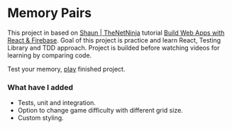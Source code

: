 # Memory Pairs

This project in based on [Shaun | TheNetNinja](https://www.youtube.com/TheNetNinja) tutorial [Build Web Apps with React & Firebase](https://www.udemy.com/course/build-web-apps-with-react-firebase/). Goal of this project is practice and learn React, Testing Library and TDD approach. Project is builded before watching videos for learning by comparing code.

Test your memory, [play](https://mojotron.github.io/memory-pairs/) finished project.

### What have I added

- Tests, unit and integration.
- Option to change game difficulty with different grid size.
- Custom styling.
